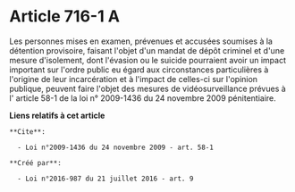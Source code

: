 # Article 716-1 A

Les personnes mises en examen, prévenues et accusées soumises à la détention provisoire, faisant l'objet d'un mandat de dépôt
criminel et d'une mesure d'isolement, dont l'évasion ou le suicide pourraient avoir un impact important sur l'ordre public eu
égard aux circonstances particulières à l'origine de leur incarcération et à l'impact de celles-ci sur l'opinion publique,
peuvent faire l'objet des mesures de vidéosurveillance prévues à l'
article 58-1 de la loi n° 2009-1436 du 24 novembre 2009
pénitentiaire.

**Liens relatifs à cet article**

	**Cite**:

	  - Loi n°2009-1436 du 24 novembre 2009 - art. 58-1

	**Créé par**:

	  - Loi n°2016-987 du 21 juillet 2016 - art. 9
